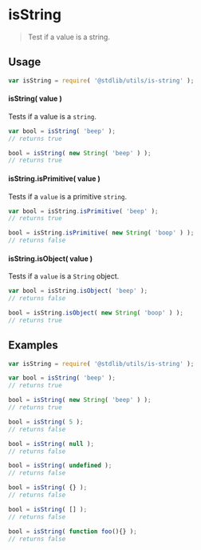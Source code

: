 # isString

> Test if a value is a string.


<section class="usage">

## Usage

``` javascript
var isString = require( '@stdlib/utils/is-string' );
```

#### isString( value )

Tests if a value is a `string`.

``` javascript
var bool = isString( 'beep' );
// returns true

bool = isString( new String( 'beep' ) );
// returns true
```

#### isString.isPrimitive( value )

Tests if a `value` is a primitive `string`.

``` javascript
var bool = isString.isPrimitive( 'beep' );
// returns true

bool = isString.isPrimitive( new String( 'boop' ) );
// returns false
```

#### isString.isObject( value )

Tests if a `value` is a `String` object.

``` javascript
var bool = isString.isObject( 'beep' );
// returns false

bool = isString.isObject( new String( 'boop' ) );
// returns true
```

</section>

<!-- /.usage -->


<section class="examples">

## Examples

``` javascript
var isString = require( '@stdlib/utils/is-string' );

var bool = isString( 'beep' );
// returns true

bool = isString( new String( 'beep' ) );
// returns true

bool = isString( 5 );
// returns false

bool = isString( null );
// returns false

bool = isString( undefined );
// returns false

bool = isString( {} );
// returns false

bool = isString( [] );
// returns false

bool = isString( function foo(){} );
// returns false
```

</section>

<!-- /.examples -->


<section class="links">

</section>

<!-- /.links -->
